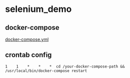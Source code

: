 # selenium_demo
## docker-compose
[docker-compose.yml](https://github.com/mnxzyw/selenium_demo/blob/master/docker-compose.yml)
## crontab config
```
1    1    *    *    *  cd /your-docker-compose-path && /usr/local/bin/docker-compose restart
```
